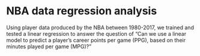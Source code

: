 # NBA data regression analysis

Using player data produced by the NBA between 1980-2017, we trained and tested a linear regression to answer the question of “Can we use a linear model to predict a player’s career points per game (PPG), based on their minutes played per game (MPG)?”
